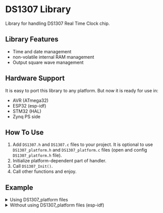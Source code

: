 # DS1307 Library
Library for handling DS1307 Real Time Clock chip.

## Library Features
- Time and date management
- non-volatile internal RAM management
- Output square wave management

## Hardware Support
It is easy to port this library to any platform. But now it is ready for use in:
- AVR (ATmega32)
- ESP32 (esp-idf)
- STM32 (HAL)
- Zynq PS side

## How To Use
1. Add `DS1307.h` and `DS1307.c` files to your project.  It is optional to use `DS1307_platform.h` and `DS1307_platform.c` files (open and config `DS1307_platform.h` file).
2. Initialize platform-dependent part of handler.
4. Call `DS1307_Init()`.
5. Call other functions and enjoy.

## Example
<details>
<summary>Using DS1307_platform files</summary>

```c
#include <stdio.h>
#include "DS1307.h"
#include "DS1307_platform.h"

int main(void)
{
  DS1307_Handler_t Handler;
  DS1307_DateTime_t DateTime =
  {
    .Second   = 0,
    .Minute   = 18,
    .Hour     = 0,
    .WeekDay  = 6,
    .Day      = 6,
    .Month    = 2,
    .Year     = 21
  };

  DS1307_Platform_Init(&Handler);
  DS1307_Init(&Handler);
  DS1307_SetDateTime(&Handler, &DateTime);
  DS1307_SetOutWave(&Handler, DS1307_OutWave_1Hz);

  while (1)
  {
    DS1307_GetDateTime(&Handler, &DateTime);
    printf("Date: 20%02u/%02u/%02u\r\n", DateTime.Year, DateTime.Month, DateTime.Day);
    printf("Time: %02u:%02u:%02u\r\n", DateTime.Hour, DateTime.Minute, DateTime.Second);
    printf("WeekDay: %u\r\n", DateTime.WeekDay);
  }

  DS1307_DeInit(&Handler);
  return 0;
}
```
</details>


<details>
<summary>Without using DS1307_platform files (esp-idf)</summary>

```c
#include <stdio.h>
#include <stdint.h>
#include "sdkconfig.h"
#include "esp_system.h"
#include "esp_err.h"
#include "driver/i2c.h"
#include "driver/gpio.h"
#include "freertos/FreeRTOS.h"
#include "DS1307.h"

#define DS1307_I2C_NUM   I2C_NUM_1
#define DS1307_I2C_RATE  100000
#define DS1307_SCL_GPIO  GPIO_NUM_13
#define DS1307_SDA_GPIO  GPIO_NUM_14

int8_t
DS1307_Platform_Init(void)
{
  i2c_config_t conf;
  conf.mode = I2C_MODE_MASTER;
  conf.sda_io_num = DS1307_SDA_GPIO;
  conf.sda_pullup_en = GPIO_PULLUP_DISABLE;
  conf.scl_io_num = DS1307_SCL_GPIO;
  conf.scl_pullup_en = GPIO_PULLUP_DISABLE;
  conf.master.clk_speed = DS1307_I2C_RATE;
  if (i2c_param_config(DS1307_I2C_NUM, &conf) != ESP_OK)
    return -1;
  if (i2c_driver_install(DS1307_I2C_NUM, conf.mode, 0, 0, 0) != ESP_OK)
    return -1;
  return 0;
}

int8_t
DS1307_Platform_DeInit(void)
{
  i2c_driver_delete(DS1307_I2C_NUM);
  gpio_reset_pin(DS1307_SDA_GPIO);
  gpio_reset_pin(DS1307_SCL_GPIO);
  return 0;
}

int8_t
DS1307_Platform_Send(uint8_t Address, uint8_t *Data, uint8_t DataLen)
{
  i2c_cmd_handle_t DS1307_i2c_cmd_handle = 0;
  Address <<= 1;
  Address &= 0xFE;

  DS1307_i2c_cmd_handle = i2c_cmd_link_create();
  i2c_master_start(DS1307_i2c_cmd_handle);
  i2c_master_write(DS1307_i2c_cmd_handle, &Address, 1, 1);
  i2c_master_write(DS1307_i2c_cmd_handle, Data, DataLen, 1);
  i2c_master_stop(DS1307_i2c_cmd_handle);
  if (i2c_master_cmd_begin(DS1307_I2C_NUM, DS1307_i2c_cmd_handle, 1000 / portTICK_RATE_MS) != ESP_OK)
  {
    i2c_cmd_link_delete(DS1307_i2c_cmd_handle);
    return -1;
  }
  i2c_cmd_link_delete(DS1307_i2c_cmd_handle);
  return 0;
}

int8_t
DS1307_Platform_Receive(uint8_t Address, uint8_t *Data, uint8_t DataLen)
{
  i2c_cmd_handle_t DS1307_i2c_cmd_handle = 0;
  Address <<= 1;
  Address |= 0x01;

  DS1307_i2c_cmd_handle = i2c_cmd_link_create();
  i2c_master_start(DS1307_i2c_cmd_handle);
  i2c_master_write(DS1307_i2c_cmd_handle, &Address, 1, 1);
  i2c_master_read(DS1307_i2c_cmd_handle, Data, DataLen, I2C_MASTER_LAST_NACK);
  i2c_master_stop(DS1307_i2c_cmd_handle);
  if (i2c_master_cmd_begin(DS1307_I2C_NUM, DS1307_i2c_cmd_handle, 1000 / portTICK_RATE_MS) != ESP_OK)
  {
    i2c_cmd_link_delete(DS1307_i2c_cmd_handle);
    return -1;
  }
  i2c_cmd_link_delete(DS1307_i2c_cmd_handle);
  return 0;
}

int main(void)
{
  DS1307_Handler_t Handler;
  DS1307_DateTime_t DateTime =
  {
    .Second   = 0,
    .Minute   = 18,
    .Hour     = 0,
    .WeekDay  = 6,
    .Day      = 6,
    .Month    = 2,
    .Year     = 21
  };

  Handler.PlatformInit    = DS1307_Platform_Init;
  Handler.PlatformDeInit  = DS1307_Platform_DeInit;
  Handler.PlatformSend    = DS1307_Platform_Send;
  Handler.PlatformReceive = DS1307_Platform_Receive;

  DS1307_Init(&Handler);
  DS1307_SetDateTime(&Handler, &DateTime);
  DS1307_SetOutWave(&Handler, DS1307_OutWave_1Hz);

  while (1)
  {
    DS1307_GetDateTime(&Handler, &DateTime);
    printf("Date: 20%02u/%02u/%02u\r\n", DateTime.Year, DateTime.Month, DateTime.Day);
    printf("Time: %02u:%02u:%02u\r\n", DateTime.Hour, DateTime.Minute, DateTime.Second);
    printf("WeekDay: %u\r\n", DateTime.WeekDay);
  }

  DS1307_DeInit(&Handler);
  return 0;
}
```
</details>